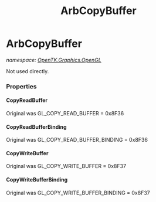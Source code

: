 ﻿---
title: ArbCopyBuffer
---

# ArbCopyBuffer
_namespace: [OpenTK.Graphics.OpenGL](N-OpenTK.Graphics.OpenGL.html)_

Not used directly.



### Properties

#### CopyReadBuffer
Original was GL_COPY_READ_BUFFER = 0x8F36
#### CopyReadBufferBinding
Original was GL_COPY_READ_BUFFER_BINDING = 0x8F36
#### CopyWriteBuffer
Original was GL_COPY_WRITE_BUFFER = 0x8F37
#### CopyWriteBufferBinding
Original was GL_COPY_WRITE_BUFFER_BINDING = 0x8F37

